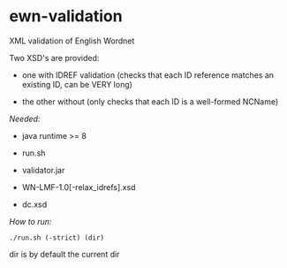 # ewn-validation
XML validation of English Wordnet

Two XSD's are provided:

* one with IDREF validation (checks that each ID reference matches an existing ID, can be VERY long)

* the other without (only checks that each ID is a well-formed NCName)

*Needed:*

* java runtime >= 8

* run.sh

* validator.jar

* WN-LMF-1.0[-relax_idrefs].xsd

* dc.xsd


*How to run:*

```
./run.sh (-strict) (dir) 
```

dir is by default the current dir
